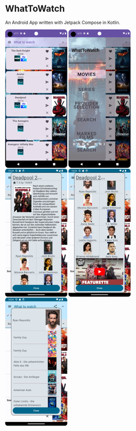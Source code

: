 # WhatToWatch
<p>An Android App written with Jetpack Compose in Kotlin.</p>

<img src="https://github.com/Bezes13/WhatToWatch/blob/main/app/MainScreen.png" alt="drawing" width="200"/>
<img src="https://github.com/Bezes13/WhatToWatch/blob/main/app/DrawerScreen.png" alt="drawing" width="200"/>
<img src="https://github.com/Bezes13/WhatToWatch/blob/main/app/src/main/res/Screenshot_20240130_232433.png" alt="drawing" width="200"/>
<img src="https://github.com/Bezes13/WhatToWatch/blob/main/app/src/main/res/Screenshot_20240130_232441.png" alt="drawing" width="200"/>
<img src="https://github.com/Bezes13/WhatToWatch/blob/main/app/src/main/res/Screenshot_20240130_232450.png" alt="drawing" width="200"/>


